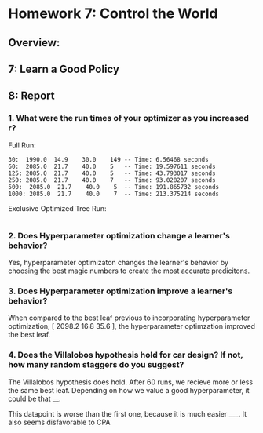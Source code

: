 # Homework 7: Control the World

## Overview: 

## 7: Learn a Good Policy


## 8: Report 

### 1. What were the run times of your optimizer as you increased r?
Full Run:
```
30:  1990.0  14.9    30.0    149 -- Time: 6.56468 seconds
60:  2085.0  21.7    40.0    5   -- Time: 19.597611 seconds
125: 2085.0  21.7    40.0    5   -- Time: 43.793017 seconds
250: 2085.0  21.7    40.0    7   -- Time: 93.028207 seconds
500:  2085.0  21.7    40.0    5  -- Time: 191.865732 seconds
1000: 2085.0  21.7    40.0    7  -- Time: 213.375214 seconds
```

Exclusive Optimized Tree Run: 
```
```
### 2. Does Hyperparameter optimization change a learner's behavior?

Yes, hyperparameter optimizaton changes the learner's behavior by choosing the best magic numbers to create the most accurate predicitons. 

### 3. Does Hyperparameter optimization improve a learner's behavior?
When compared to the best leaf previous to incorporating hyperparameter optimization, [ 2098.2 16.8 35.6 ], the hyperparameter optimzation improved the best leaf.

### 4. Does the Villalobos hypothesis hold for car design? If not, how many random staggers do you suggest?

The Villalobos hypothesis does hold. After 60 runs, we recieve more or less the same best leaf. Depending on how we value a good hyperparameter, it could be that __.

This datapoint is worse than the first one, because it is much easier ___. It also seems disfavorable to CPA
